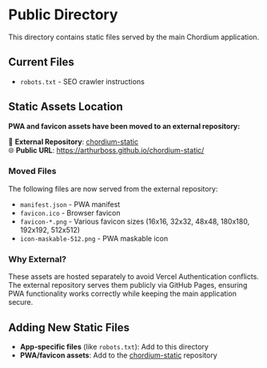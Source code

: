 # Public Directory

This directory contains static files served by the main Chordium application.

## Current Files

- `robots.txt` - SEO crawler instructions

## Static Assets Location

**PWA and favicon assets have been moved to an external repository:**

🔗 **External Repository**: [chordium-static](https://github.com/arthurboss/chordium-static)  
🌐 **Public URL**: https://arthurboss.github.io/chordium-static/

### Moved Files

The following files are now served from the external repository:

- `manifest.json` - PWA manifest
- `favicon.ico` - Browser favicon
- `favicon-*.png` - Various favicon sizes (16x16, 32x32, 48x48, 180x180, 192x192, 512x512)
- `icon-maskable-512.png` - PWA maskable icon

### Why External?

These assets are hosted separately to avoid Vercel Authentication conflicts. The external repository serves them publicly via GitHub Pages, ensuring PWA functionality works correctly while keeping the main application secure.

## Adding New Static Files

- **App-specific files** (like `robots.txt`): Add to this directory
- **PWA/favicon assets**: Add to the [chordium-static](https://github.com/arthurboss/chordium-static) repository
